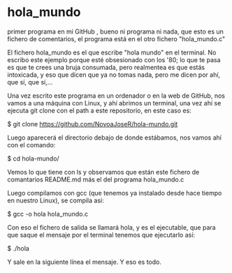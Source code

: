 # hola_mundo
primer programa en mi GitHub , bueno ni programa ni nada, que esto es un fichero de comentarios, el programa está en el otro fichero "hola_mundo.c"

El fichero hola_mundo es el que escribe "hola mundo" en el terminal.
No escribo este ejemplo porque esté obsesionado con los '80; lo que te pasa es que te crees una bruja consumada, pero realmentea es que estás intoxicada, y eso que dicen que ya no tomas nada, pero me dicen por ahí, que sí, que sí,...

Una vez escrito este programa en un ordenador o en la web de GitHub, nos vamos a una máquina con Linux, y ahí abrimos un terminal, una vez ahí se ejecuta git clone con el path a este repositorio, en este caso es:

$ git clone https://github.com/NovoaJoseR/hola-mundo.git

Luego aparecerá el directorio debajo de donde estábamos, nos vamos ahí con el comando:

$ cd hola-mundo/

Vemos lo que tiene con ls y observamos que están este fichero de comantarios README.md más el del programa hola_mundo.c

Luego compilamos con gcc (que tenemos ya instalado desde hace tiempo en nuestro Linux), se compila así:

$ gcc -o hola hola_mundo.c 

Con eso el fichero de salida se llamará hola, y es el ejecutable, que para que saque el mensaje por el terminal tenemos que ejecutarlo así:

$ ./hola

Y sale en la siguiente línea el mensaje.
Y eso es todo.
